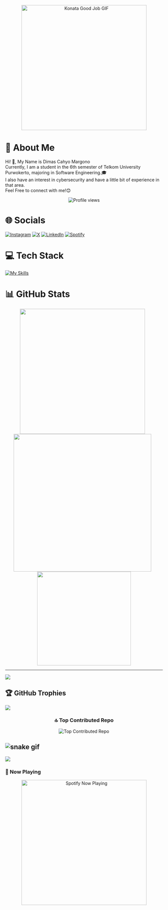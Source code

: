 <p align="center">
  <img src="https://media1.tenor.com/m/A7vPsKccr7sAAAAC/konata-good-job.gif" alt="Konata Good Job GIF" width="400">
</p>

# 💫 About Me
Hi! 👋, My Name is Dimas Cahyo Margono<br>Currently, I am a student in the 6th semester of Telkom University Purwokerto, majoring in Software Engineering.🎓<br>I also have an interest in cybersecurity and have a little bit of experience in that area.<br>Feel Free to connect with me!😊

<div align="center">
  <img src="https://komarev.com/ghpvc/?username=dimzkuy&style=for-the-badge" alt="Profile views"/>
</div>


# 🌐 Socials
[![Instagram](https://img.shields.io/badge/Instagram-%23E4405F.svg?style=for-the-badge&logo=Instagram&logoColor=white)](https://www.instagram.com/dmzmrgno)
[![X](https://img.shields.io/badge/X-%23000000.svg?style=for-the-badge&logo=X&logoColor=white)](https://x.com/dimzkuyy_)
[![LinkedIn](https://img.shields.io/badge/linkedin-%230077B5.svg?style=for-the-badge&logo=linkedin&logoColor=white)](https://www.linkedin.com/in/dimascahyomargono/)
[![Spotify](https://img.shields.io/badge/Spotify-1ED760?style=for-the-badge&logo=spotify&logoColor=white)](https://open.spotify.com/user/31n4mms4k47ttb7a2fpu2jliyzlm)


# 💻 Tech Stack
[![My Skills](https://skillicons.dev/icons?i=html,css,js,php,py,bootstrap,nodejs,flutter,dart,debian,gcp,git,nextjs,postman,vscode)](https://skillicons.dev)

# 📊 GitHub Stats
<p align="center">
  <img src="https://github-readme-stats.vercel.app/api?username=dimzkuy&theme=tokyonight&hide_border=false&include_all_commits=false&count_private=false" width="400" style="margin-right: 10px;" />
  <img src="https://nirzak-streak-stats.vercel.app/?user=dimzkuy&theme=tokyonight&hide_border=false" width="440" style="margin-right: 10px;" />
  <img src="https://github-readme-stats.vercel.app/api/top-langs/?username=dimzkuy&theme=tokyonight&hide_border=false&layout=compact" width="300" />
</p>

---
[![](https://visitcount.itsvg.in/api?id=dimzkuy&icon=0&color=0)](https://visitcount.itsvg.in)



## 🏆 GitHub Trophies
![](https://github-profile-trophy.vercel.app/?username=dimzkuy&theme=tokyonight&no-frame=false&no-bg=true&margin-w=4)

<h3 align="center">🔝 Top Contributed Repo</h3>

<p align="center">
  <img src="https://github-contributor-stats.vercel.app/api?username=dimzkuy&limit=5&theme=tokyonight&combine_all_yearly_contributions=true" alt="Top Contributed Repo"/>
</p>


![snake gif](https://github.com/dimzkuy/dimzkuy/blob/output/github-snake-dark.svg)
---
[![](https://visitcount.itsvg.in/api?id=dimzkuy&icon=0&color=0)](https://visitcount.itsvg.in)

### 🎵 Now Playing
<p align="center">
  <a href="https://spotify-github-profile.kittinanx.com/api/view?uid=31n4mms4k47ttb7a2fpu2jliyzlm&redirect=true">
    <img src="https://spotify-github-profile.kittinanx.com/api/view?uid=31n4mms4k47ttb7a2fpu2jliyzlm&cover_image=true&theme=natemoo-re&show_offline=false&background_color=121212&interchange=true&bar_color=53b14f&bar_color_cover=true" width="400" alt="Spotify Now Playing">
  </a>
</p>


<!-- Proudly created with GPRM ( https://gprm.itsvg.in ) -->
